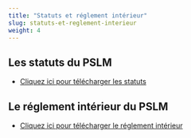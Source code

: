 ```yaml
---
title: "Statuts et réglement intérieur"
slug: statuts-et-reglement-interieur
weight: 4
---
```



## Les statuts du PSLM

- <a href="/doc/statuts-pslm.pdf" target="_blank"> Cliquez ici pour télécharger les statuts </a>

## Le réglement intérieur du PSLM

- <a href="/doc/reglement-interieur-pslm-nov-2019.pdf" target="_blank"> Cliquez ici pour télécharger le réglement intérieur </a>
